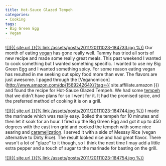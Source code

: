 ```yaml
---
title: Hot-Sauce Glazed Tempeh
categories:
- Cooking
tags:
- Big Green Egg
- Vegan
---
```


[![]({{ site.url }}{% link /assets/posts/2011/20111023-184733.jpg %})](http://thingelstad.com/s/hot-sauce-glazed-tempeh/20111023-184733-jpg/img) Our month of eating [vegan](http://en.wikipedia.org/wiki/Vegan#Dietary_veganism) has gone really well. Tammy has tried all sorts of new recipe and made some really great meals. This past weekend I wanted to cook something but I wanted something specific. I wanted to use my Big Green Egg and I wanted something spicy. For some reason eating vegan has resulted in me seeking out spicy food more than ever. The flavors are just awesome.
I paged through the [Veganomicon](http://www.amazon.com/dp/156924264X/?tag={{ site.affiliate.amazon }}) and found the recipe for Hot-Sauce Glazed Tempeh. We had some [tempeh](http://en.wikipedia.org/wiki/Tempeh) that we didn't have plans for so I went for it. It had the promised spice, and the preferred method of cooking it is on a grill.

[![]({{ site.url }}{% link /assets/posts/2011/20111023-184744.jpg %})](http://thingelstad.com/s/hot-sauce-glazed-tempeh/20111023-184744-jpg/img) I made the marinade which was really easy. Boiled the tempeh for 10 minutes and then let it soak for an hour. I fired up the Big Green Egg and got it up to 450 degrees with the cast iron grid and cooked the tempeh with some nice searing and [caramelization](http://en.wikipedia.org/wiki/Caramelization). I served it with a side of Messsy Rice (vegan alternative to Dirty Rice). The result looked nice and had great flavor. There wasn't a lot of "glaze" to it though, so I think the next time I may add a little extra pepper and a touch of sugar to the marinade for basting on the grill.

[![]({{ site.url }}{% link /assets/posts/2011/20111023-184754.jpg %})](http://thingelstad.com/s/hot-sauce-glazed-tempeh/20111023-184754-jpg/img)
